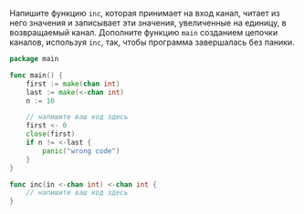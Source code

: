 Напишите функцию `inc`, которая принимает на вход канал, читает из него значения и записывает эти значения, увеличенные на единицу, в возвращаемый канал.
Дополните функцию `main` созданием цепочки каналов, используя `inc`, так, чтобы программа завершалась без паники.

```go
package main

func main() {
	first := make(chan int)
	last := make(<-chan int)
	n := 10

	// напишите ваш код здесь
	first <- 0
	close(first)
	if n != <-last {
		panic("wrong code")
	}
}

func inc(in <-chan int) <-chan int {
	// напишите ваш код здесь
}
```
